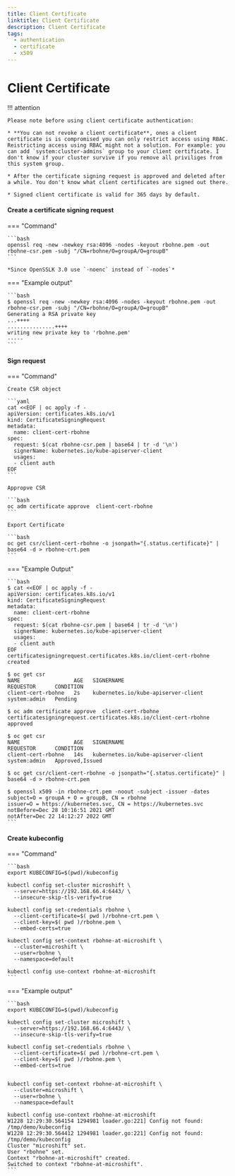 ```yaml
---
title: Client Certificate
linktitle: Client Certificate
description: Client Certificate
tags:
  - authentication
  - certificate
  - x509
---
```


# Client Certificate


!!! attention

    Please note before using client certificate authentication:

    * **You can not revoke a client certificate**, ones a client certificate is is compromised you can only restrict access using RBAC. Reistricting access using RBAC might not a solution. For example: you can add `system:cluster-admins` group to your client certificate. I don't know if your cluster survive if you remove all priviliges from this system group.

    * After the certificate signing request is approved and deleted after a while. You don't know what client certificates are signed out there.

    * Signed client certificate is valid for 365 days by default.



#### Create a certificate signing request

=== "Command"


    ```bash
    openssl req -new -newkey rsa:4096 -nodes -keyout rbohne.pem -out rbohne-csr.pem -subj "/CN=rbohne/O=groupA/O=groupB"
    ```

    *Since OpenSSLK 3.0 use `-noenc` instead of `-nodes`*

=== "Example output"

    ```bash
    $ openssl req -new -newkey rsa:4096 -nodes -keyout rbohne.pem -out rbohne-csr.pem -subj "/CN=rbohne/O=groupA/O=groupB"
    Generating a RSA private key
    ...++++
    ...............++++
    writing new private key to 'rbohne.pem'
    -----
    ```

#### Sign request


=== "Command"

    Create CSR object

    ```yaml
    cat <<EOF | oc apply -f -
    apiVersion: certificates.k8s.io/v1
    kind: CertificateSigningRequest
    metadata:
      name: client-cert-rbohne
    spec:
      request: $(cat rbohne-csr.pem | base64 | tr -d '\n')
      signerName: kubernetes.io/kube-apiserver-client
      usages:
      - client auth
    EOF
    ```

    Appropve CSR

    ```bash
    oc adm certificate approve  client-cert-rbohne
    ```

    Export Certificate

    ```bash
    oc get csr/client-cert-rbohne -o jsonpath="{.status.certificate}" | base64 -d > rbohne-crt.pem
    ```

=== "Example Output"

    ```bash
    $ cat <<EOF | oc apply -f -
    apiVersion: certificates.k8s.io/v1
    kind: CertificateSigningRequest
    metadata:
      name: client-cert-rbohne
    spec:
      request: $(cat rbohne-csr.pem | base64 | tr -d '\n')
      signerName: kubernetes.io/kube-apiserver-client
      usages:
      - client auth
    EOF
    certificatesigningrequest.certificates.k8s.io/client-cert-rbohne created

    $ oc get csr
    NAME                 AGE   SIGNERNAME                            REQUESTOR      CONDITION
    client-cert-rbohne   2s    kubernetes.io/kube-apiserver-client   system:admin   Pending

    $ oc adm certificate approve  client-cert-rbohne
    certificatesigningrequest.certificates.k8s.io/client-cert-rbohne approved

    $ oc get csr
    NAME                 AGE   SIGNERNAME                            REQUESTOR      CONDITION
    client-cert-rbohne   14s   kubernetes.io/kube-apiserver-client   system:admin   Approved,Issued

    $ oc get csr/client-cert-rbohne -o jsonpath="{.status.certificate}" | base64 -d > rbohne-crt.pem

    $ openssl x509 -in rbohne-crt.pem -noout -subject -issuer -dates
    subject=O = groupA + O = groupB, CN = rbohne
    issuer=O = https://kubernetes.svc, CN = https://kubernetes.svc
    notBefore=Dec 28 10:16:51 2021 GMT
    notAfter=Dec 22 14:12:27 2022 GMT
    ```

#### Create kubeconfig

=== "Command"

    ```bash
    export KUBECONFIG=$(pwd)/kubeconfig

    kubectl config set-cluster microshift \
      --server=https://192.168.66.4:6443/ \
      --insecure-skip-tls-verify=true

    kubectl config set-credentials rbohne \
      --client-certificate=$( pwd )/rbohne-crt.pem \
      --client-key=$( pwd )/rbohne.pem \
      --embed-certs=true

    kubectl config set-context rbohne-at-microshift \
      --cluster=microshift \
      --user=rbohne \
      --namespace=default

    kubectl config use-context rbohne-at-microshift
    ```

=== "Example output"

    ```bash
    export KUBECONFIG=$(pwd)/kubeconfig

    kubectl config set-cluster microshift \
      --server=https://192.168.66.4:6443/ \
      --insecure-skip-tls-verify=true

    kubectl config set-credentials rbohne \
      --client-certificate=$( pwd )/rbohne-crt.pem \
      --client-key=$( pwd )/rbohne.pem \
      --embed-certs=true


    kubectl config set-context rbohne-at-microshift \
      --cluster=microshift \
      --user=rbohne \
      --namespace=default

    kubectl config use-context rbohne-at-microshift
    W1228 12:29:30.564154 1294981 loader.go:221] Config not found: /tmp/demo/kubeconfig
    W1228 12:29:30.564412 1294981 loader.go:221] Config not found: /tmp/demo/kubeconfig
    Cluster "microshift" set.
    User "rbohne" set.
    Context "rbohne-at-microshift" created.
    Switched to context "rbohne-at-microshift".
    ```